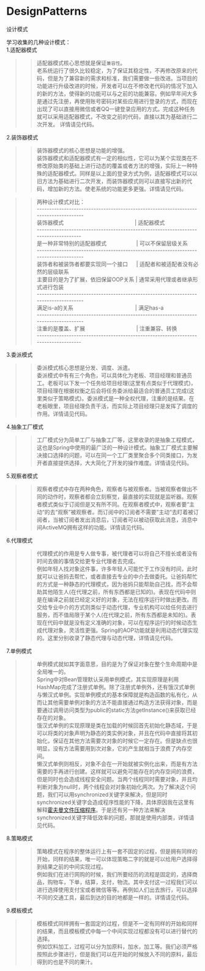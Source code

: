 # DesignPatterns
设计模式  
  
学习收集的几种设计模式：  
1.适配器模式  
>>适配器模式核心思想就是保证`兼容性`。  
老系统运行了很久比较稳定，为了保证其稳定性，不再修改原来的代码，但是为了兼容新的需求和标准，我们需要做一些改进。当项目的功能进行升级改进的时候，开发者可以在不修改老代码的情况下加入的新的方法，使得新的功能可以与之前的功能兼容。例如早年间大多是通过先注册，再使用账号密码对某些应用进行登录的方式，而现在出现了可以直接用微信或者QQ一键登录应用的方式。完成这种任务就可以采用适配器模式，不改变之前的代码，直接以其为基础进行二次开发。 详情请见代码。
  
2.装饰器模式  
>>装饰器模式的核心思想是功能的增强。  
装饰器模式和适配器模式有一定的相似性，它可以为某个实现类在不修改原始类的基础上进行动态的覆盖或者方法的增强，实际上一种特殊的适配器模式。同样是以上面的登录方式为例，适配器模式可以以旧方法为基础进行二次开发，而装饰器模式则可以直接写出新的代码，增加新的方法。使老系统的功能更多更强。详情请见代码。 
  
>>两种设计模式对比：  
            ------------------------------------------------------------------------------------   
            装饰器模式  　　　　　　　　　　　　　|   适配器模式  
            -----------------------------------------------------------------------------------   
            是一种非常特别的适配器模式          　 　　　　|  可以不保留层级关系  
            ------------------------------------------------------------------------------------   
            装饰者和被装饰者都要实现同一个接口    　 |  适配者和被适配者没有必然的层级联系  
            主要目的是为了扩展，依旧保留OOP关系    |  通常采用代理或者继承形式进行包装  
            ------------------------------------------------------------------------------------   
            满足is-a的关系                 　　　　　　　　　　　 |   满足has-a  
            ------------------------------------------------------------------------------------   
            注重的是覆盖、扩展             　　　　　　　　　 |   注重兼容、转换  
            -----------------------------------------------------------------------------------   

3.委派模式  
>>委派模式核心思想是分发、调度、派遣。  
委派模式中有有三个角色，可以具体化为老板、项目经理和普通员工。老板可以下发一个任务给项目经理(这里有点类似于代理模式)，项目经理在根据权衡之后会将任务委派给最适合的普通员工完成(这里类似于策略模式)。委派模式是一种全权代理，注重的是结果。在老板眼里，项目经理负责干活，而实际上项目经理只是发挥了调度的作用。详情请见代码。  
  
4.抽象工厂模式  
>>工厂模式分为简单工厂与抽象工厂等，这里收录的是抽象工程模式，这也是Spring中使用的最广泛的一种设计模式。抽象工厂模式主要解决接口选择的问题，可以在同一个工厂类里聚合多个同类接口，为发开者直接提供选择，大大简化了开发的操作难度。详情请见代码。  
  
5.观察者模式  
>>观察者模式中存在两种角色，观察者与被观察者。当被观察者做出不同的动作时，观察者都会立刻察觉，最直接的实现就是监听器。观察者模式类似于订阅但是又有所不同。在观察者模式中，观察者要“主动“的去“观察”被观察者。而订阅中的订阅者不需要”主动“去盯着被订阅者，当被订阅者发出消息后，订阅者可以被动获取此消息，消息中间ActiveMQ拥有这样的功能。详情请见代码。  
  
6.代理模式  
>>代理模式的作用是专人做专事，被代理者可以将自己不擅长或者没有时间去做的事情交给更专业代理者去完成。  
例如年轻人找对象这件事，许多年轻人可能忙于工作没有时间，此时就可以让爸妈去帮忙，或者直接去专业的中介去做委托。让爸妈帮忙的方式是一种静态的代理模式，因为爸妈只能帮助自己找，而不会帮助其他陌生人(在代理之前，所有东西都是已知的)。表现在代码中则是在编译之前就已经定义好的对象，无法在程序运行时做出更改。而交给专业中介的方式则类似于动态代理，专业机构可以给任何去进行服务，而不值局限于某个人(在代理之前，所有东西都是未知的)。表现在代码中就是没有定义准确的对象，可以在程序运行的时候动态生成代理对象，灵活性更强。Spring的AOP功能就是利用动态代理实现的。这里分别收录了静态代理与动态代理，详情请见代码。  
  
7.单例模式  
>>单例模式就如其字面意思，目的是为了保证对象在整个生命周期中是全局唯一的。  
Spring中对Bean管理默认采用单例模式，其实现原理是利用HashMap完成了注册式单例。除了注册式单例外，还有饿汉式单例与懒汉式单例。实现单例模式的基本保障就是构造函数的私有化，从而让其他需要单例对象的方法不能直接通过构造方法获得对象，而是要通过调用访问类型为public的static方法getInstance()来获取已经存在的对象。  
饿汉式单例的实现原理是类在加载的时候回首先初始化静态域，于是可以将类的对象声明为静态的类实例对象，并且在代码中直接将其初始化，保证在其他方法需要次对象的时候它一定存在。但是缺点也很明显，没有方法需要用到次对象，它的产生就相当于浪费了内存空间。  
懒汉式单例则相反，对象不会在一开始就被实例化出来，而是有方法需要的手再进行创建。这样就可以避免可能存在的内存空间的浪费，但是同时也会造成线程安全问题。当两个线程同时需要对象，并且均判断对象为null时，两个线程会对对象初始化两次。为了解决这个问题，我们可以用synchronized关键字来解决，但是同时synchronized关键字会造成程序性能的下降，具体原因我在这里有解释[霍夫曼文件压缩程序](https://github.com/YufeizhangRay/Hoffman-file-compression-program/blob/master/README.md)。于是还有另一种方法来解决synchronized关键字降低效率的问题，那就是使用内部类，详情请见代码。   
  
8.策略模式  
>>策略模式在程序的整体运行上有一套不固定的过程，但是拥有同样的开始，同样的结果，唯一可以体现策略二字的就是可以给用户选择得到结果之前的中间实现过程。  
例如我们在进行网购的时候，我们所要经历的流程是固定的，选择商品，购物车，下单，结算，支付，物流。其中支付这一过程我们可以进行选择使用支付宝或者微信等等。再例如人们出去旅行，可以选择不同的交通工具，最后到达的目的地都是一样的。详情请见代码。  
  
9.模板模式
>>模板模式同样拥有一套固定的过程，但是不一定有同样的开始和同样的结果，而且模板模式中每一个中间实现过程都没有可以进行替代的选择。  
例如饮料加工，过程可以分为加原料，加水，加工等。我们必须严格按照此步骤进行，但是我们可以在开始的时候放入不同的原料，最后得到的也是不同的果汁。

